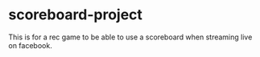# scoreboard-project
This is for a rec game to be able to use a scoreboard when streaming live on facebook. 
